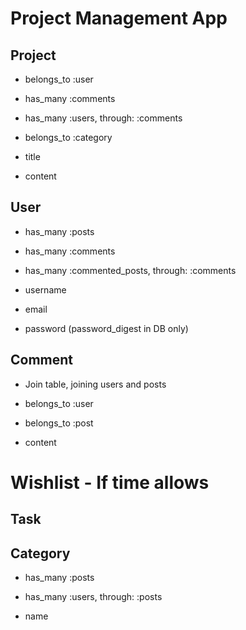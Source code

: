 # Project Management App

## Project
  - belongs_to :user
  - has_many :comments
  - has_many :users, through: :comments
  - belongs_to :category
  
  - title
  - content

## User
  - has_many :posts
  - has_many :comments
  - has_many :commented_posts, through: :comments

  - username
  - email
  - password (password_digest in DB only)

## Comment
  * Join table, joining users and posts
  - belongs_to :user
  - belongs_to :post

  - content

# Wishlist - If time allows
## Task

## Category
  - has_many :posts
  - has_many :users, through: :posts

  - name